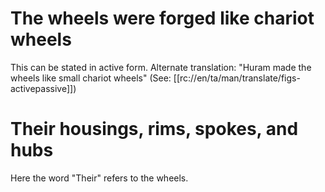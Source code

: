 # The wheels were forged like chariot wheels

This can be stated in active form. Alternate translation: "Huram made the wheels like small chariot wheels" (See: [[rc://en/ta/man/translate/figs-activepassive]])

# Their housings, rims, spokes, and hubs

Here the word "Their" refers to the wheels.

